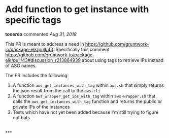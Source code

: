 # Add function to get instance with specific tags

**tonerdo** commented *Aug 31, 2018*

This PR is meant to address a need in https://github.com/gruntwork-io/package-elk/pull/43. Specifically this comment https://github.com/gruntwork-io/package-elk/pull/43#discussion_r213864939 about using tags to retrieve IPs instead of ASG names.

The PR includes the following:
1. A function `aws_get_instances_with_tag` within `aws.sh` that simply returns the json result from the call to the `aws-cli`
2. A function `aws_wrapper_get_ips_with_tag` within `aws-wrapper.sh` that calls the `aws_get_instances_with_tag` function and returns the public or private IPs of the instances 
3. Tests which have not yet been added because I'm still trying to figure out bats
<br />
***


